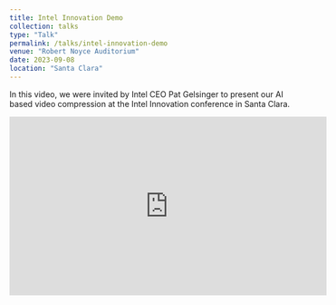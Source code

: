 ```yaml
---
title: Intel Innovation Demo
collection: talks
type: "Talk"
permalink: /talks/intel-innovation-demo
venue: "Robert Noyce Auditorium"
date: 2023-09-08
location: "Santa Clara"
---
```


In this video, we were invited by Intel CEO Pat Gelsinger to present our AI based video compression at the Intel Innovation conference in Santa Clara. 

<iframe width="560" height="315" src="https://www.youtube.com/embed/iuU2YJohuZE?start=4540" frameborder="0" allow="accelerometer; autoplay; clipboard-write; encrypted-media; gyroscope; picture-in-picture" allowfullscreen></iframe>

